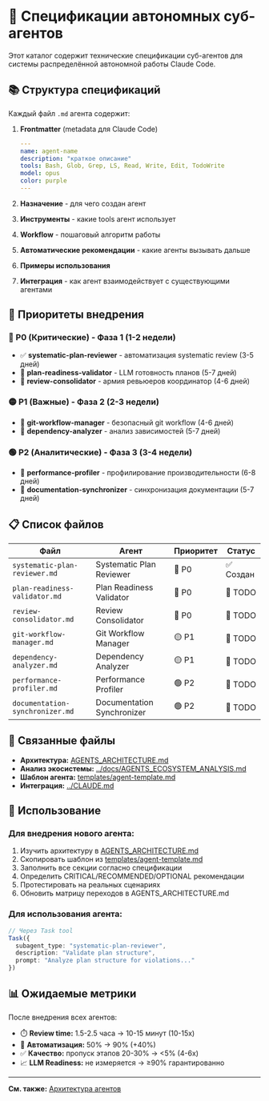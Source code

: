 # 🤖 Спецификации автономных суб-агентов

Этот каталог содержит технические спецификации суб-агентов для системы распределённой автономной работы Claude Code.

## 📚 Структура спецификаций

Каждый файл `.md` агента содержит:

1. **Frontmatter** (metadata для Claude Code)
   ```yaml
   ---
   name: agent-name
   description: "краткое описание"
   tools: Bash, Glob, Grep, LS, Read, Write, Edit, TodoWrite
   model: opus
   color: purple
   ---
   ```

2. **Назначение** - для чего создан агент

3. **Инструменты** - какие tools агент использует

4. **Workflow** - пошаговый алгоритм работы

5. **Автоматические рекомендации** - какие агенты вызывать дальше

6. **Примеры использования**

7. **Интеграция** - как агент взаимодействует с существующими агентами

## 🎯 Приоритеты внедрения

### 🔴 P0 (Критические) - Фаза 1 (1-2 недели)
- ✅ **systematic-plan-reviewer** - автоматизация systematic review (3-5 дней)
- 📝 **plan-readiness-validator** - LLM готовность планов (5-7 дней)
- 📝 **review-consolidator** - армия ревьюеров координатор (4-6 дней)

### 🟡 P1 (Важные) - Фаза 2 (2-3 недели)
- 📝 **git-workflow-manager** - безопасный git workflow (4-6 дней)
- 📝 **dependency-analyzer** - анализ зависимостей (5-7 дней)

### 🟢 P2 (Аналитические) - Фаза 3 (3-4 недели)
- 📝 **performance-profiler** - профилирование производительности (6-8 дней)
- 📝 **documentation-synchronizer** - синхронизация документации (5-7 дней)

## 📋 Список файлов

| Файл | Агент | Приоритет | Статус |
|------|-------|-----------|--------|
| `systematic-plan-reviewer.md` | Systematic Plan Reviewer | 🔴 P0 | ✅ Создан |
| `plan-readiness-validator.md` | Plan Readiness Validator | 🔴 P0 | 📝 TODO |
| `review-consolidator.md` | Review Consolidator | 🔴 P0 | 📝 TODO |
| `git-workflow-manager.md` | Git Workflow Manager | 🟡 P1 | 📝 TODO |
| `dependency-analyzer.md` | Dependency Analyzer | 🟡 P1 | 📝 TODO |
| `performance-profiler.md` | Performance Profiler | 🟢 P2 | 📝 TODO |
| `documentation-synchronizer.md` | Documentation Synchronizer | 🟢 P2 | 📝 TODO |

## 🔗 Связанные файлы

- **Архитектура:** [AGENTS_ARCHITECTURE.md](AGENTS_ARCHITECTURE.md)
- **Анализ экосистемы:** [../docs/AGENTS_ECOSYSTEM_ANALYSIS.md](../docs/AGENTS_ECOSYSTEM_ANALYSIS.md)
- **Шаблон агента:** [templates/agent-template.md](templates/agent-template.md)
- **Интеграция:** [../CLAUDE.md](../CLAUDE.md)

## 🚀 Использование

### Для внедрения нового агента:

1. Изучить архитектуру в [AGENTS_ARCHITECTURE.md](AGENTS_ARCHITECTURE.md)
2. Скопировать шаблон из [templates/agent-template.md](templates/agent-template.md)
3. Заполнить все секции согласно спецификации
4. Определить CRITICAL/RECOMMENDED/OPTIONAL рекомендации
5. Протестировать на реальных сценариях
6. Обновить матрицу переходов в AGENTS_ARCHITECTURE.md

### Для использования агента:

```typescript
// Через Task tool
Task({
  subagent_type: "systematic-plan-reviewer",
  description: "Validate plan structure",
  prompt: "Analyze plan structure for violations..."
})
```

## 📊 Ожидаемые метрики

После внедрения всех агентов:
- ⏱️ **Review time:** 1.5-2.5 часа → 10-15 минут (10-15x)
- 🤖 **Автоматизация:** 50% → 90% (+40%)
- ✅ **Качество:** пропуск этапов 20-30% → <5% (4-6x)
- 📈 **LLM Readiness:** не измеряется → ≥90% гарантированно

---

**См. также:** [Архитектура агентов](AGENTS_ARCHITECTURE.md)
